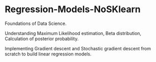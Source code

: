 # Regression-Models-NoSKlearn
Foundations of Data Science.

Understanding Maximum Likelihood estimation, Beta distribution, Calculation of posterior probability.

Implementing Gradient descent and Stochastic gradient descent from scratch to build linear regression models.
